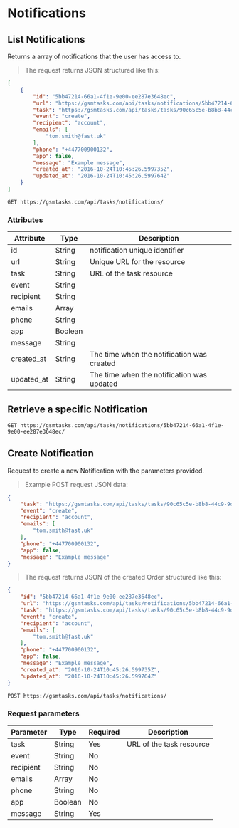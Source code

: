 # Notifications

## List Notifications

Returns a array of notifications that the user has access to.

> The request returns JSON structured like this:

```json
[
    {
        "id": "5bb47214-66a1-4f1e-9e00-ee287e3648ec",
        "url": "https://gsmtasks.com/api/tasks/notifications/5bb47214-66a1-4f1e-9e00-ee287e3648ec/",
        "task": "https://gsmtasks.com/api/tasks/tasks/90c65c5e-b8b8-44c9-9d8b-cb7f91b53c38/",
        "event": "create",
        "recipient": "account",
        "emails": [
            "tom.smith@fast.uk"
        ],
        "phone": "+447700900132",
        "app": false,
        "message": "Example message",
        "created_at": "2016-10-24T10:45:26.599735Z",
        "updated_at": "2016-10-24T10:45:26.599764Z"
    }
]
```

`GET https://gsmtasks.com/api/tasks/notifications/`

### Attributes

Attribute     | Type   | Description
------------  | ------ | -----------
id            | String | notification unique identifier
url           | String | Unique URL for the resource
task          | String | URL of the task resource
event         | String |
recipient     | String |
emails        | Array  | 
phone         | String |      
app           | Boolean|
message       | String |      
created_at    | String | The time when the notification was created
updated_at    | String | The time when the notification was updated

## Retrieve a specific Notification

`GET https://gsmtasks.com/api/tasks/notifications/5bb47214-66a1-4f1e-9e00-ee287e3648ec/`

## Create Notification

Request to create a new Notification with the parameters provided.

> Example POST request JSON data:

```json
{
    "task": "https://gsmtasks.com/api/tasks/tasks/90c65c5e-b8b8-44c9-9d8b-cb7f91b53c38/",
    "event": "create",
    "recipient": "account",
    "emails": [
        "tom.smith@fast.uk"
    ],
    "phone": "+447700900132",
    "app": false,
    "message": "Example message"
}
```

> The request returns JSON of the created Order structured like this:

```json
{
    "id": "5bb47214-66a1-4f1e-9e00-ee287e3648ec",
    "url": "https://gsmtasks.com/api/tasks/notifications/5bb47214-66a1-4f1e-9e00-ee287e3648ec/",
    "task": "https://gsmtasks.com/api/tasks/tasks/90c65c5e-b8b8-44c9-9d8b-cb7f91b53c38/",
    "event": "create",
    "recipient": "account",
    "emails": [
        "tom.smith@fast.uk"
    ],
    "phone": "+447700900132",
    "app": false,
    "message": "Example message",
    "created_at": "2016-10-24T10:45:26.599735Z",
    "updated_at": "2016-10-24T10:45:26.599764Z"
}
```

`POST https://gsmtasks.com/api/tasks/notifications/`

### Request parameters

Parameter     | Type   | Required | Description
------------  | ------ | -------  | -----------
task          | String | Yes      | URL of the task resource
event         | String | No       | 
recipient     | String | No       | 
emails        | Array  | No       |            
phone         | String | No       |   
app           | Boolean| No       |      
message       | String | Yes      |        